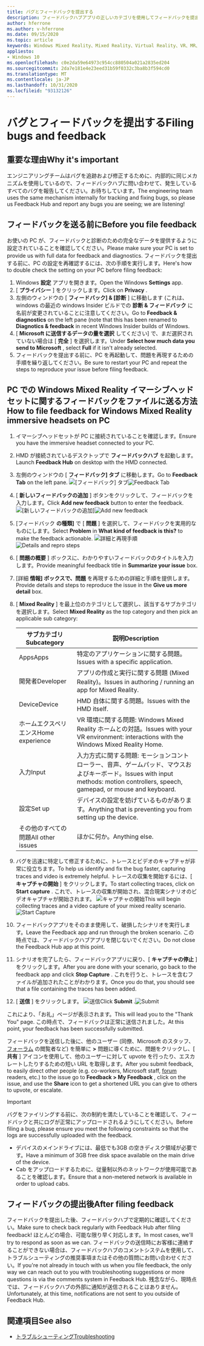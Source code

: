```yaml
---
title: バグとフィードバックを提出する
description: フィードバックハブアプリの正しいカテゴリを使用してフィードバックを提出することにより、Windows Mixed Reality の品質向上にご協力ください。
author: hferrone
ms.author: v-hferrone
ms.date: 09/15/2020
ms.topic: article
keywords: Windows Mixed Reality、Mixed Reality、Virtual Reality、VR、MR、フィードバック、フィードバックハブ、バグ
appliesto:
- Windows 10
ms.openlocfilehash: c0e2da59e64973c954cc880504a021a2835ed204
ms.sourcegitcommit: 2da7e181e4e23eed31b59f0332c3ba8b3f594cd0
ms.translationtype: MT
ms.contentlocale: ja-JP
ms.lasthandoff: 10/31/2020
ms.locfileid: "93132126"
---
```

# <a name="filing-bugs-and-feedback"></a><span data-ttu-id="1d110-104">バグとフィードバックを提出する</span><span class="sxs-lookup"><span data-stu-id="1d110-104">Filing bugs and feedback</span></span>

## <a name="why-its-important"></a><span data-ttu-id="1d110-105">重要な理由</span><span class="sxs-lookup"><span data-stu-id="1d110-105">Why it's important</span></span>

<span data-ttu-id="1d110-106">エンジニアリングチームはバグを追跡および修正するために、内部的に同じメカニズムを使用しているので、フィードバックハブに問い合わせて、発生しているすべてのバグを報告してください。お待ちしています。</span><span class="sxs-lookup"><span data-stu-id="1d110-106">The engineering team uses the same mechanism internally for tracking and fixing bugs, so please us Feedback Hub and report any bugs you are seeing; we are listening!</span></span>

## <a name="before-you-file-feedback"></a><span data-ttu-id="1d110-107">フィードバックを送る前に</span><span class="sxs-lookup"><span data-stu-id="1d110-107">Before you file feedback</span></span>

<span data-ttu-id="1d110-108">お使いの PC が、フィードバックと診断のための完全なデータを提供するように設定されていることを確認してください。</span><span class="sxs-lookup"><span data-stu-id="1d110-108">Please make sure your PC is set to provide us with full data for feedback and diagnostics.</span></span> <span data-ttu-id="1d110-109">フィードバックを提出する前に、PC の設定を再確認するには、次の手順を実行します。</span><span class="sxs-lookup"><span data-stu-id="1d110-109">Here's how to double check the setting on your PC before filing feedback:</span></span>

1. <span data-ttu-id="1d110-110">Windows **設定** アプリを開きます。</span><span class="sxs-lookup"><span data-stu-id="1d110-110">Open the Windows **Settings** app.</span></span>
2. <span data-ttu-id="1d110-111">[ **プライバシー** ] をクリックします。</span><span class="sxs-lookup"><span data-stu-id="1d110-111">Click on **Privacy** .</span></span>
3. <span data-ttu-id="1d110-112">左側のウィンドウの [ **フィードバック] & [診断** ] に移動します (これは、windows の最近の windows Insider ビルドでの **診断 & フィードバック** に名前が変更されていることに注意してください。</span><span class="sxs-lookup"><span data-stu-id="1d110-112">Go to **Feedback & diagnostics** on the left pane (note that this has been renamed to **Diagnotics & feedback** in recent Windows Insider builds of Windows.</span></span>
4. <span data-ttu-id="1d110-113">[ **Microsoft に送信するデータの量を選択** してください] で、まだ選択されていない場合は [ **完全** ] を選択します。</span><span class="sxs-lookup"><span data-stu-id="1d110-113">Under **Select how much data you send to Microsoft** , select **Full** if it isn't already selected.</span></span>
5. <span data-ttu-id="1d110-114">フィードバックを提出する前に、PC を再起動して、問題を再現するための手順を繰り返してください。</span><span class="sxs-lookup"><span data-stu-id="1d110-114">Be sure to restart your PC and repeat the steps to reproduce your issue before filing feedback.</span></span>

## <a name="how-to-file-feedback-for-windows-mixed-reality-immersive-headsets-on-pc"></a><span data-ttu-id="1d110-115">PC での Windows Mixed Reality イマーシブヘッドセットに関するフィードバックをファイルに送る方法</span><span class="sxs-lookup"><span data-stu-id="1d110-115">How to file feedback for Windows Mixed Reality immersive headsets on PC</span></span>

1. <span data-ttu-id="1d110-116">イマーシブヘッドセットが PC に接続されていることを確認します。</span><span class="sxs-lookup"><span data-stu-id="1d110-116">Ensure you have the immersive headset connected to your PC.</span></span>
2. <span data-ttu-id="1d110-117">HMD が接続されているデスクトップで **フィードバックハブ** を起動します。</span><span class="sxs-lookup"><span data-stu-id="1d110-117">Launch **Feedback Hub** on desktop with the HMD connected.</span></span>
3. <span data-ttu-id="1d110-118">左側のウィンドウの [ **フィードバック] タブ** に移動します。</span><span class="sxs-lookup"><span data-stu-id="1d110-118">Go to **Feedback Tab** on the left pane.</span></span> <span data-ttu-id="1d110-119">![[フィードバック] タブ](images/feedback1.png)</span><span class="sxs-lookup"><span data-stu-id="1d110-119">![Feedback Tab](images/feedback1.png)</span></span> 
4. <span data-ttu-id="1d110-120">[ **新しいフィードバックの追加** ] ボタンをクリックして、フィードバックを入力します。</span><span class="sxs-lookup"><span data-stu-id="1d110-120">Click **Add new feedback** button to enter the feedback.</span></span> <span data-ttu-id="1d110-121">![[新しいフィードバックの追加]](images/feedback2.png)</span><span class="sxs-lookup"><span data-stu-id="1d110-121">![Add new feedback](images/feedback2.png)</span></span>
5. <span data-ttu-id="1d110-122">[フィードバック **の種類]** で [ **問題** ] を選択して、フィードバックを実用的なものにします。</span><span class="sxs-lookup"><span data-stu-id="1d110-122">Select **Problem** in **What kind of feedback is this?** to make the feedback actionable.</span></span> <span data-ttu-id="1d110-123">![詳細と再現手順](images/feedback3.png)</span><span class="sxs-lookup"><span data-stu-id="1d110-123">![Details and repro steps](images/feedback3.png)</span></span>
6. <span data-ttu-id="1d110-124">[ **問題の概要** ] ボックスに、わかりやすいフィードバックのタイトルを入力します。</span><span class="sxs-lookup"><span data-stu-id="1d110-124">Provide meaningful feedback title in **Summarize your issue** box.</span></span>
7. <span data-ttu-id="1d110-125">[詳細 **情報] ボックスで、問題** を再現するための詳細と手順を提供します。</span><span class="sxs-lookup"><span data-stu-id="1d110-125">Provide details and steps to reproduce the issue in the **Give us more detail** box.</span></span>
8. <span data-ttu-id="1d110-126">[ **Mixed Reality** ] を最上位のカテゴリとして選択し、該当するサブカテゴリを選択します。</span><span class="sxs-lookup"><span data-stu-id="1d110-126">Select **Mixed Reality** as the top category and then pick an applicable sub category:</span></span>

   | <span data-ttu-id="1d110-127">サブカテゴリ</span><span class="sxs-lookup"><span data-stu-id="1d110-127">Subcategory</span></span>      | <span data-ttu-id="1d110-128">説明</span><span class="sxs-lookup"><span data-stu-id="1d110-128">Description</span></span>                                                                           |
   |------------------|---------------------------------------------------------------------------------------|
   | <span data-ttu-id="1d110-129">Apps</span><span class="sxs-lookup"><span data-stu-id="1d110-129">Apps</span></span>             | <span data-ttu-id="1d110-130">特定のアプリケーションに関する問題。</span><span class="sxs-lookup"><span data-stu-id="1d110-130">Issues with a specific application.</span></span>                                                   |
   | <span data-ttu-id="1d110-131">開発者</span><span class="sxs-lookup"><span data-stu-id="1d110-131">Developer</span></span>        | <span data-ttu-id="1d110-132">アプリの作成と実行に関する問題 (Mixed Reality)。</span><span class="sxs-lookup"><span data-stu-id="1d110-132">Issues in authoring / running an app for Mixed Reality.</span></span>                               |
   | <span data-ttu-id="1d110-133">Device</span><span class="sxs-lookup"><span data-stu-id="1d110-133">Device</span></span>           | <span data-ttu-id="1d110-134">HMD 自体に関する問題。</span><span class="sxs-lookup"><span data-stu-id="1d110-134">Issues with the HMD itself.</span></span>                                                           |
   | <span data-ttu-id="1d110-135">ホームエクスペリエンス</span><span class="sxs-lookup"><span data-stu-id="1d110-135">Home experience</span></span>  | <span data-ttu-id="1d110-136">VR 環境に関する問題: Windows Mixed Reality ホームとの対話。</span><span class="sxs-lookup"><span data-stu-id="1d110-136">Issues with your VR environment: interactions with the Windows Mixed Reality Home.</span></span>    |
   | <span data-ttu-id="1d110-137">入力</span><span class="sxs-lookup"><span data-stu-id="1d110-137">Input</span></span>            | <span data-ttu-id="1d110-138">入力方式に関する問題: モーションコントローラー、音声、ゲームパッド、マウスおよびキーボード。</span><span class="sxs-lookup"><span data-stu-id="1d110-138">Issues with input methods: motion controllers, speech, gamepad, or mouse and keyboard.</span></span>|
   | <span data-ttu-id="1d110-139">設定</span><span class="sxs-lookup"><span data-stu-id="1d110-139">Set up</span></span>           | <span data-ttu-id="1d110-140">デバイスの設定を妨げているものがあります。</span><span class="sxs-lookup"><span data-stu-id="1d110-140">Anything that is preventing you from setting up the device.</span></span>                           |
   | <span data-ttu-id="1d110-141">その他のすべての問題</span><span class="sxs-lookup"><span data-stu-id="1d110-141">All other issues</span></span> | <span data-ttu-id="1d110-142">ほかに何か。</span><span class="sxs-lookup"><span data-stu-id="1d110-142">Anything else.</span></span>                                                                        |

9. <span data-ttu-id="1d110-143">バグを迅速に特定して修正するために、トレースとビデオのキャプチャが非常に役立ちます。</span><span class="sxs-lookup"><span data-stu-id="1d110-143">To help us identify and fix the bug faster, capturing traces and video is extremely helpful.</span></span> <span data-ttu-id="1d110-144">トレースの収集を開始するには、[ **キャプチャの開始** ] をクリックします。</span><span class="sxs-lookup"><span data-stu-id="1d110-144">To start collecting traces, click on **Start capture** .</span></span> <span data-ttu-id="1d110-145">これで、トレースの収集が開始され、混合現実シナリオのビデオキャプチャが開始されます。 ![キャプチャの開始](images/feedback4.png)</span><span class="sxs-lookup"><span data-stu-id="1d110-145">This will begin collecting traces and a video capture of your mixed reality scenario.![Start Capture](images/feedback4.png)</span></span>
10. <span data-ttu-id="1d110-146">フィードバックアプリをそのまま使用して、破損したシナリオを実行します。</span><span class="sxs-lookup"><span data-stu-id="1d110-146">Leave the Feedback app and run through the broken scenario.</span></span> <span data-ttu-id="1d110-147">この時点では、フィードバックハブアプリを閉じないでください。</span><span class="sxs-lookup"><span data-stu-id="1d110-147">Do not close the Feedback Hub app at this point.</span></span>
11. <span data-ttu-id="1d110-148">シナリオを完了したら、フィードバックアプリに戻り、[ **キャプチャの停止** ] をクリックします。</span><span class="sxs-lookup"><span data-stu-id="1d110-148">After you are done with your scenario, go back to the feedback app and click **Stop Capture** .</span></span> <span data-ttu-id="1d110-149">これを行うと、トレースを含むファイルが追加されたことがわかります。</span><span class="sxs-lookup"><span data-stu-id="1d110-149">Once you do that, you should see that a file containing the traces has been added.</span></span>
12. <span data-ttu-id="1d110-150">[ **送信** ] をクリックします。 ![送信](images/feedback5.png)</span><span class="sxs-lookup"><span data-stu-id="1d110-150">Click **Submit** .![Submit](images/feedback5.png)</span></span>

<span data-ttu-id="1d110-151">これにより、「お礼」ページが表示されます。</span><span class="sxs-lookup"><span data-stu-id="1d110-151">This will lead you to the "Thank You" page.</span></span> <span data-ttu-id="1d110-152">この時点で、フィードバックは正常に送信されました。</span><span class="sxs-lookup"><span data-stu-id="1d110-152">At this point, your feedback has been successfully submitted.</span></span>

<span data-ttu-id="1d110-153">フィードバックを送信した後に、他のユーザー (同僚、Microsoft のスタッフ、 [フォーラム](https://forums.hololens.com/) の閲覧者など) を簡単に **>** 問題に導くために、問題をクリックし、[ **共有** ] アイコンを使用して、他のユーザーに対して upvote を行ったり、エスカレートしたりするための短い URL を取得します。</span><span class="sxs-lookup"><span data-stu-id="1d110-153">After you submit feedback, to easily direct other people (e.g. co-workers, Microsoft staff, [forum](https://forums.hololens.com/) readers, etc.) to the issue go to **Feedback > My Feedback** , click on the issue, and use the **Share** icon to get a shortened URL you can give to others to upvote, or escalate.</span></span>

> [!IMPORTANT]
> <span data-ttu-id="1d110-154">バグをファイリングする前に、次の制約を満たしていることを確認して、フィードバックと共にログが正常にアップロードされるようにしてください。</span><span class="sxs-lookup"><span data-stu-id="1d110-154">Before filing a bug, please ensure you meet the following constraints so that the logs are successfully uploaded with the feedback.</span></span>
>    * <span data-ttu-id="1d110-155">デバイスのメインドライブには、最低でも3GB の空きディスク領域が必要です。</span><span class="sxs-lookup"><span data-stu-id="1d110-155">Have a minimum of 3GB free disk space available on the main drive of the device.</span></span>
>    * <span data-ttu-id="1d110-156">Cab をアップロードするために、従量制以外のネットワークが使用可能であることを確認します。</span><span class="sxs-lookup"><span data-stu-id="1d110-156">Ensure that a non-metered network is available in order to upload cabs.</span></span>

## <a name="after-filing-feedback"></a><span data-ttu-id="1d110-157">フィードバックの提出後</span><span class="sxs-lookup"><span data-stu-id="1d110-157">After filing feedback</span></span>

<span data-ttu-id="1d110-158">フィードバックを提出した後、フィードバックハブで定期的に確認してください。</span><span class="sxs-lookup"><span data-stu-id="1d110-158">Make sure to check back regularly with Feedback Hub after filing feedback!</span></span> <span data-ttu-id="1d110-159">ほとんどの場合、可能な限り早く対応します。</span><span class="sxs-lookup"><span data-stu-id="1d110-159">In most cases, we'll try to respond as soon as we can.</span></span> <span data-ttu-id="1d110-160">フィードバックの送信時にお客様に連絡することができない場合は、フィードバックハブのコメントシステムを使用して、トラブルシューティングの推奨事項またはその他の質問にお問い合わせください。</span><span class="sxs-lookup"><span data-stu-id="1d110-160">If you're not already in touch with us when you file feedback, the only way we can reach out to you with troubleshooting suggestions or more questions is via the comments system in Feedback Hub.</span></span> <span data-ttu-id="1d110-161">残念ながら、現時点では、フィードバックハブの外部に通知が送信されることはありません。</span><span class="sxs-lookup"><span data-stu-id="1d110-161">Unfortunately, at this time, notifications are not sent to you outside of Feedback Hub.</span></span>

## <a name="see-also"></a><span data-ttu-id="1d110-162">関連項目</span><span class="sxs-lookup"><span data-stu-id="1d110-162">See also</span></span>

* [<span data-ttu-id="1d110-163">トラブルシューティング</span><span class="sxs-lookup"><span data-stu-id="1d110-163">Troubleshooting</span></span>](troubleshooting-windows-mixed-reality.md)